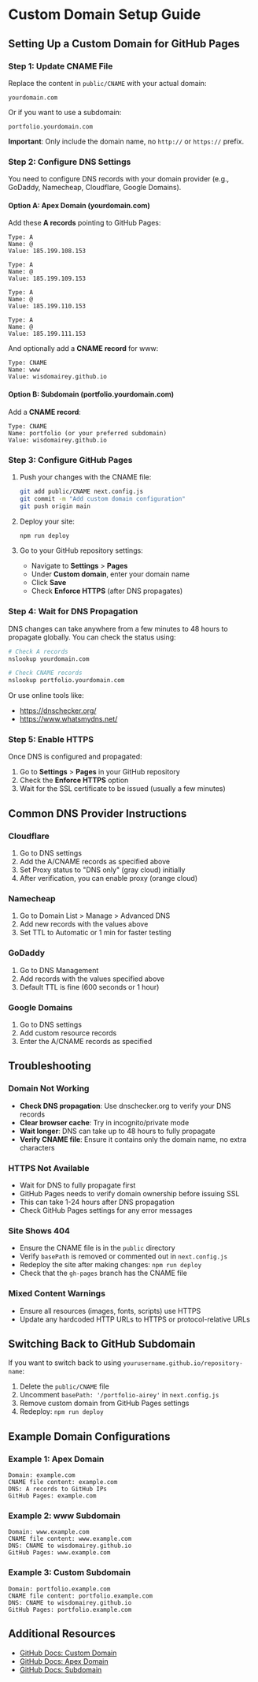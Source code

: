 # Custom Domain Setup Guide

## Setting Up a Custom Domain for GitHub Pages

### Step 1: Update CNAME File

Replace the content in `public/CNAME` with your actual domain:

```
yourdomain.com
```

Or if you want to use a subdomain:

```
portfolio.yourdomain.com
```

**Important**: Only include the domain name, no `http://` or `https://` prefix.

### Step 2: Configure DNS Settings

You need to configure DNS records with your domain provider (e.g., GoDaddy, Namecheap, Cloudflare, Google Domains).

#### Option A: Apex Domain (yourdomain.com)

Add these **A records** pointing to GitHub Pages:

```
Type: A
Name: @
Value: 185.199.108.153

Type: A
Name: @
Value: 185.199.109.153

Type: A
Name: @
Value: 185.199.110.153

Type: A
Name: @
Value: 185.199.111.153
```

And optionally add a **CNAME record** for www:

```
Type: CNAME
Name: www
Value: wisdomairey.github.io
```

#### Option B: Subdomain (portfolio.yourdomain.com)

Add a **CNAME record**:

```
Type: CNAME
Name: portfolio (or your preferred subdomain)
Value: wisdomairey.github.io
```

### Step 3: Configure GitHub Pages

1. Push your changes with the CNAME file:
   ```bash
   git add public/CNAME next.config.js
   git commit -m "Add custom domain configuration"
   git push origin main
   ```

2. Deploy your site:
   ```bash
   npm run deploy
   ```

3. Go to your GitHub repository settings:
   - Navigate to **Settings** > **Pages**
   - Under **Custom domain**, enter your domain name
   - Click **Save**
   - Check **Enforce HTTPS** (after DNS propagates)

### Step 4: Wait for DNS Propagation

DNS changes can take anywhere from a few minutes to 48 hours to propagate globally. You can check the status using:

```bash
# Check A records
nslookup yourdomain.com

# Check CNAME records
nslookup portfolio.yourdomain.com
```

Or use online tools like:
- https://dnschecker.org/
- https://www.whatsmydns.net/

### Step 5: Enable HTTPS

Once DNS is configured and propagated:

1. Go to **Settings** > **Pages** in your GitHub repository
2. Check the **Enforce HTTPS** option
3. Wait for the SSL certificate to be issued (usually a few minutes)

## Common DNS Provider Instructions

### Cloudflare
1. Go to DNS settings
2. Add the A/CNAME records as specified above
3. Set Proxy status to "DNS only" (gray cloud) initially
4. After verification, you can enable proxy (orange cloud)

### Namecheap
1. Go to Domain List > Manage > Advanced DNS
2. Add new records with the values above
3. Set TTL to Automatic or 1 min for faster testing

### GoDaddy
1. Go to DNS Management
2. Add records with the values specified above
3. Default TTL is fine (600 seconds or 1 hour)

### Google Domains
1. Go to DNS settings
2. Add custom resource records
3. Enter the A/CNAME records as specified

## Troubleshooting

### Domain Not Working
- **Check DNS propagation**: Use dnschecker.org to verify your DNS records
- **Clear browser cache**: Try in incognito/private mode
- **Wait longer**: DNS can take up to 48 hours to fully propagate
- **Verify CNAME file**: Ensure it contains only the domain name, no extra characters

### HTTPS Not Available
- Wait for DNS to fully propagate first
- GitHub Pages needs to verify domain ownership before issuing SSL
- This can take 1-24 hours after DNS propagation
- Check GitHub Pages settings for any error messages

### Site Shows 404
- Ensure the CNAME file is in the `public` directory
- Verify `basePath` is removed or commented out in `next.config.js`
- Redeploy the site after making changes: `npm run deploy`
- Check that the `gh-pages` branch has the CNAME file

### Mixed Content Warnings
- Ensure all resources (images, fonts, scripts) use HTTPS
- Update any hardcoded HTTP URLs to HTTPS or protocol-relative URLs

## Switching Back to GitHub Subdomain

If you want to switch back to using `yourusername.github.io/repository-name`:

1. Delete the `public/CNAME` file
2. Uncomment `basePath: '/portfolio-airey'` in `next.config.js`
3. Remove custom domain from GitHub Pages settings
4. Redeploy: `npm run deploy`

## Example Domain Configurations

### Example 1: Apex Domain
```
Domain: example.com
CNAME file content: example.com
DNS: A records to GitHub IPs
GitHub Pages: example.com
```

### Example 2: www Subdomain
```
Domain: www.example.com
CNAME file content: www.example.com
DNS: CNAME to wisdomairey.github.io
GitHub Pages: www.example.com
```

### Example 3: Custom Subdomain
```
Domain: portfolio.example.com
CNAME file content: portfolio.example.com
DNS: CNAME to wisdomairey.github.io
GitHub Pages: portfolio.example.com
```

## Additional Resources

- [GitHub Docs: Custom Domain](https://docs.github.com/en/pages/configuring-a-custom-domain-for-your-github-pages-site)
- [GitHub Docs: Apex Domain](https://docs.github.com/en/pages/configuring-a-custom-domain-for-your-github-pages-site/managing-a-custom-domain-for-your-github-pages-site#configuring-an-apex-domain)
- [GitHub Docs: Subdomain](https://docs.github.com/en/pages/configuring-a-custom-domain-for-your-github-pages-site/managing-a-custom-domain-for-your-github-pages-site#configuring-a-subdomain)
